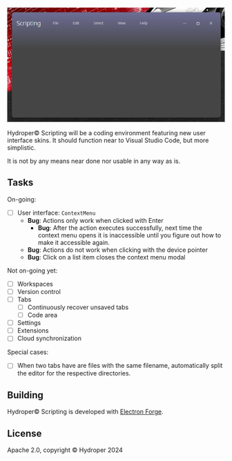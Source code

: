 <p align="center">
  <img src="assets/screenshot-1.png" width="721">
</p>

Hydroper© Scripting will be a coding environment featuring new user interface skins. It should function near to Visual Studio Code, but more simplistic.

It is not by any means near done nor usable in any way as is.

## Tasks

On-going:

* [ ] User interface: `ContextMenu`
  * **Bug**: Actions only work when clicked with Enter
    * **Bug**: After the action executes successfully, next time the context menu opens it is inaccessible until you figure out how to make it accessible again.
  * **Bug**: Actions do not work when clicking with the device pointer
  * **Bug**: Click on a list item closes the context menu modal

Not on-going yet:

* [ ] Workspaces
* [ ] Version control
* [ ] Tabs
  * [ ] Continuously recover unsaved tabs
  * [ ] Code area
* [ ] Settings
* [ ] Extensions
* [ ] Cloud synchronization

Special cases:

* [ ] When two tabs have are files with the same filename, automatically split the editor for the respective directories.

## Building

Hydroper© Scripting is developed with [Electron Forge](https://electronforge.io).

## License

Apache 2.0, copyright © Hydroper 2024